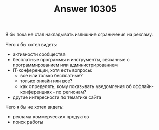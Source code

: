 ﻿---
title: "Answer 10305"
se.owner.user_id: 178988
se.owner.display_name: "Qwertiy"
se.owner.link: "https://ru.meta.stackoverflow.com/users/178988/qwertiy"
se.answer_id: 10305
se.question_id: 10301
se.post_type: answer
se.is_accepted: False
---
<p>Я бы пока не стал накладывать излишние ограничения на рекламу.</p>

<p>Чего я бы хотел видеть:</p>

<ul>
<li>активности сообщества</li>
<li>бесплатные программы и инструменты, связанные с программированием или администрированием</li>
<li>IT-конференции, хотя есть вопросы:

<ul>
<li>все или только бесплатные?</li>
<li>только онлайн или все?</li>
<li>как определять, кому показывать уведомления об оффлайн-конференциях - по регионам?</li>
</ul></li>
<li>другие интересности по тематике сайта</li>
</ul>

<p>Чего я бы не хотел видеть:</p>

<ul>
<li>реклама коммерческих продуктов</li>
<li>поиск работы</li>
</ul>
